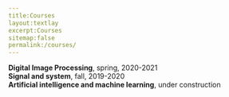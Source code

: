 ```yaml
---
title:Courses
layout:textlay
excerpt:Courses
sitemap:false
permalink:/courses/
---
```

**Digital Image Processing**, spring, 2020-2021<br>
**Signal and system**, fall, 2019-2020<br>
**Artificial intelligence and machine learning**, under construction
